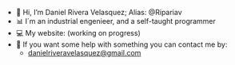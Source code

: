 - 👋 Hi, I’m Daniel Rivera Velasquez; Alias: @Ripariav
- 📊 I´m an industrial engenieer, and a self-taught programmer
- 💻 My website: (working on progress)
- 📡 If you want some help with something you can contact me by:
    - danielriveravelasquez@gmail.com

<!---
Ripariav/Ripariav is a ✨ special ✨ repository because its `README.md` (this file) appears on your GitHub profile.
You can click the Preview link to take a look at your changes.
--->

